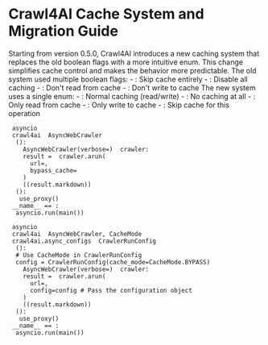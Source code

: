 # Crawl4AI Cache System and Migration Guide
Starting from version 0.5.0, Crawl4AI introduces a new caching system that replaces the old boolean flags with a more intuitive enum. This change simplifies cache control and makes the behavior more predictable.
The old system used multiple boolean flags: - : Skip cache entirely - : Disable all caching - : Don't read from cache - : Don't write to cache
The new system uses a single enum: - : Normal caching (read/write) - : No caching at all - : Only read from cache - : Only write to cache - : Skip cache for this operation
```
 asyncio
 crawl4ai  AsyncWebCrawler
  ():
    AsyncWebCrawler(verbose=)  crawler:
    result =  crawler.arun(
      url=,
      bypass_cache= 
    )
    ((result.markdown))
  ():
   use_proxy()
 __name__ == :
  asyncio.run(main())

```

```
 asyncio
 crawl4ai  AsyncWebCrawler, CacheMode
 crawl4ai.async_configs  CrawlerRunConfig
  ():
  # Use CacheMode in CrawlerRunConfig
  config = CrawlerRunConfig(cache_mode=CacheMode.BYPASS) 
    AsyncWebCrawler(verbose=)  crawler:
    result =  crawler.arun(
      url=,
      config=config # Pass the configuration object
    )
    ((result.markdown))
  ():
   use_proxy()
 __name__ == :
  asyncio.run(main())

```

